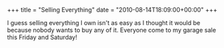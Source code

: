 +++
title = "Selling Everything"
date = "2010-08-14T18:09:00+00:00"
+++

I guess selling everything I own isn't as easy as I thought it would be because nobody wants to buy any of it.  Everyone come to my garage sale this Friday and Saturday!
			
